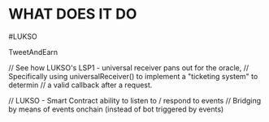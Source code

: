 # WHAT DOES IT DO


#LUKSO


TweetAndEarn

// See how LUKSO's  LSP1 - universal receiver pans out for the oracle,
// Specifically using universalReceiver() to implement a "ticketing system"  to determin
// a valid callback after a request.



// LUKSO - Smart Contract ability to listen to / respond to events
// Bridging by means of events onchain (instead of bot triggered by events)
